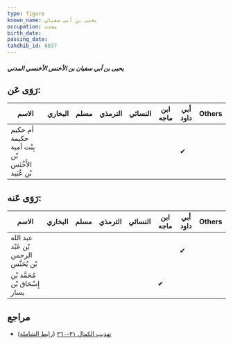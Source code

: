 ```yaml
---
type: figure
known_name: يحيى بن أبي سفيان
occupation: محدث
birth_date:
passing_date:
tahdhib_id: 6837
---
```

##### يحيى بن أبي سفيان بن الأخنس الأخنسي المدني

## رَوَى عَن:
| الاسم                                             | البخاري | مسلم | الترمذي | النسائي | ابن ماجه | أبي داود | Others |
| ------------------------------------------------- | ------- | ---- | ------- | ------- | -------- | -------- | ------ |
| أم حكيم حكيمة بِنْت أمية بْن الأَخْنَس بْن عُبَيد |         |      |         |         |          | ✔        |        |
## رَوَى عَنه:
| الاسم                                  | البخاري | مسلم | الترمذي | النسائي | ابن ماجه | أبي داود | Others |
| -------------------------------------- | ------- | ---- | ------- | ------- | -------- | -------- | ------ |
| عبد الله بْن عَبْد الرحمن بْن يُحَنَّس |         |      |         |         |          | ✔        |        |
| مُحَمَّد بْن إِسْحَاق بْن يسار         |         |      |         |         | ✔        |          |        |
## مراجع
- [تهذيب الكمال ٣١-٣٦٠](obsidian://open?vault=Tahdhib-al-Kamal&file=Figures/٦٨٣٧-يحيى%20بن%20أبي%20سفيان%20بن%20الأخنس%20الأخنسي%20المدني) ([رابط الشاملة](https://shamela.ws/book/3722/16908))